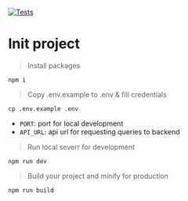 [![Tests](https://github.com/tednaaa/react-starter-template/actions/workflows/test.yml/badge.svg)](https://github.com/tednaaa/react-starter-template/actions/workflows/test.yml)

# Init project

> Install packages

```
npm i
```

> Copy .env.example to .env & fill credentials

```
cp .env.example .env
```

- `PORT`: port for local development
- `API_URL`: api url for requesting queries to backend

> Run local severr for development

```
npm run dev
```

> Build your project and minify for production

```
npm run build
```
